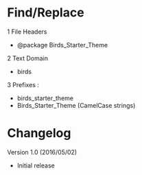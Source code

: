 Find/Replace
===================
1 File Headers
- @package  Birds_Starter_Theme  

2 Text Domain
- birds

3 Prefixes :  
- birds_starter_theme
- Birds_Starter_Theme (CamelCase strings)

Changelog
===================
Version 1.0 (2016/05/02)
- Initial release